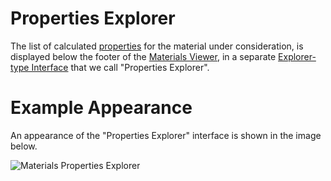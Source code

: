 # Properties Explorer

The list of calculated [properties](../properties.md) for the material under consideration, is displayed below the footer of the [Materials Viewer](../../materials/ui/viewer.md), in a separate [Explorer-type Interface](/entities-general/ui/explorer.md) that we call "Properties Explorer". 

# Example Appearance

An appearance of the "Properties Explorer" interface is shown in the image below.

![Materials Properties Explorer](/images/materials-properties.png "Materials Properties Explorer")
